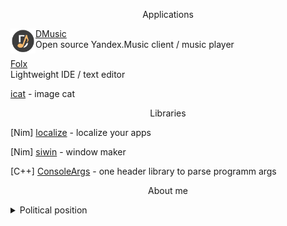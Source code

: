 <p align="center">  Applications  </p>

<img alt="DMusic" align="left" width="40" src="https://github.com/levovix0/DMusic/blob/master/resources/app-papirus.svg">
<p>
  <a href="https://github.com/levovix0/DMusic">DMusic</a><br/>
  Open source Yandex.Music client / music player
</p>

<p>
  <a href="https://github.com/FolxTeam/folx">Folx</a><br/>
  Lightweight IDE / text editor
</p>

<p>
  <a href="https://github.com/levovix0/icat">icat</a>
  - image cat
</p>



<p align="center">  Libraries  </p>

<p>
  [Nim]
  <a href="https://github.com/levovix0/localize">localize</a>
  - localize your apps
</p>

<p>
  [Nim]
  <a href="https://github.com/levovix0/siwin">siwin</a>
  - window maker
</p>

<p>
  [C++]
  <a href="https://github.com/levovix0/ConsoleArgs">ConsoleArgs</a>
  - one header library to parse programm args
</p>



<p align="center">  About me  </p>

<details><summary>Political position</summary><p>
  <details><summary>На русском</summary><p>
    Если коротко: придерживаюсь коммунистических взглядов <br/><br/>
    Единственный путь человечества вперёд – путь к коммунизму. Его необходимо построить, построить своими ручками, каждому по мере его возможностей. Это значит, что на самом низовом уровне надо работать и организовываться. Борьба с властью и борьба с капитализмом – это есть создание альтернативной власти (советской, демократической) и создание альтернативного уклада экономики (на базе общественной собственности на средства производства и общественной интеллектуальной собственности). <br/><br/>
    Чем занимаюсь / собираюсь заниматься я: создаю программы с открытым исходным кодом; отказываюсь (по возможности) от любой проприетарщины; собираюсь принимать участие в разработке и организации существующих проектов с открытым исходным кодом; собрираюсь создавать сервисы, управляемые сообществом. <br/><br/>
    Интеллектуальная собственность - это плохо. Она мало того, что просто противоречит природе информации, так ещё и на практике замедляет технический и социальный прогресс. <br/><br/>
    Национальности, государства - исскуственны. Они лишь служат оправданием власти государства, оправданием воин. <br/><br/>
    Потребительство – плохая идеалогия. Ресурсы на планете не бесконечны. <br/><br/>
    Развиваться нужно всесторонне. Может быть новые навыки/знания не пригодятся напрямую, но научат главному – учиться.
  </p></details>
  
  In short: I adhere to communist views
  
  The only way forward for humanity is the path to communism. It needs to be built, built with your own hands, to everyone as far as possible. This means that it is necessary to work and organize at the very grassroots level. The struggle against power and the struggle against capitalism is the creation of an alternative government (Soviet, democratic) and the creation of an alternative way of economy (based on public ownership of the means of production and public intellectual property).

  What I do / am going to do: I create open source programs; I refuse (if possible) any proprietary; I'm going to take part in the development and organization of existing open source projects; I'm going to create community-managed services.

  Intellectual property is bad. Not only does it simply contradict the nature of information, but it also slows down technical and social progress in practice.

  Nationalities, states are artificial. They only serve as an excuse for the power of the state, an excuse for the warrior.

  Consumerism is a bad ideology. The resources on the planet are not infinite.

  We need to develop comprehensively. Maybe new skills / knowledge will not be useful directly, but they will teach the main thing – to learn.
</p></details>
